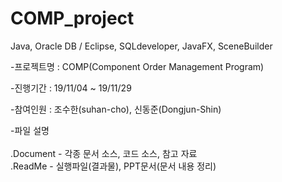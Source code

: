 # COMP_project
Java, Oracle DB / Eclipse, SQLdeveloper, JavaFX, SceneBuilder


-프로젝트명 : COMP(Component Order Management Program)

-진행기간 : 19/11/04 ~ 19/11/29

-참여인원 : 조수한(suhan-cho), 신동준(Dongjun-Shin)


-파일 설명 <br />
 <br />  .Document - 각종 문서 소스, 코드 소스, 참고 자료
 <br />  .ReadMe - 실행파일(결과물), PPT문서(문서 내용 정리)
